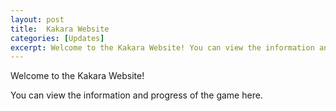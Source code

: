 ```yaml
---
layout: post
title:  Kakara Website
categories: [Updates]
excerpt: Welcome to the Kakara Website! You can view the information and progress of the game here.
---
```


Welcome to the Kakara Website!  
  
You can view the information and progress of the game here.